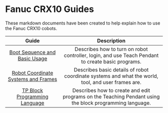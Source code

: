 # Fanuc CRX10 Guides
These markdown documents have been created to help explain how to use the Fanuc CRX10 cobots.

| Guide | Description | 
| :---: | :---: |  
| [Boot Sequence and Basic Usage](1_boot_sequence_and_basic_usage.md) | Describes how to turn on robot controller, login, and use Teach Pendant to create basic programs. |
| [Robot Coordinate Systems and Frames](2_robot_coordinate_systems_and_frames.md) | Describes basic details of robot coordinate systems and what the world, tool, and user frames are. |
| [TP Block Programming Language](3_TP_language_programming.md) | Describes how to create and edit programs on the Teaching Pendant using the block programming language. |
